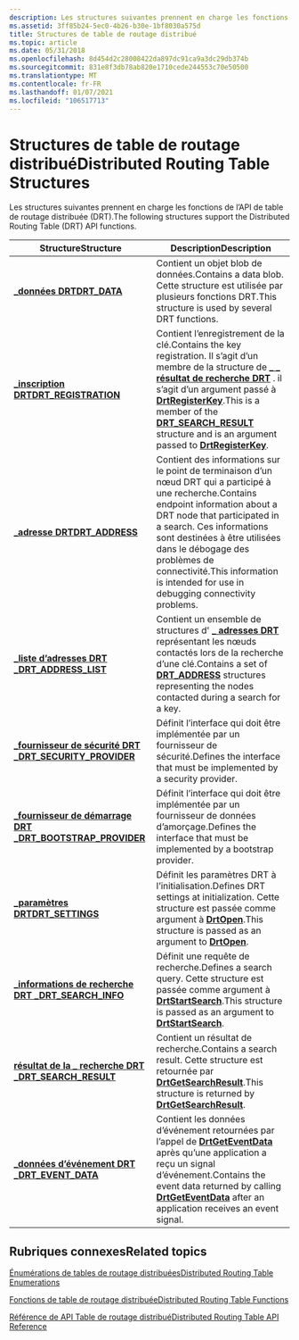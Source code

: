 ```yaml
---
description: Les structures suivantes prennent en charge les fonctions de l’API de table de routage distribuée (DRT).
ms.assetid: 3ff85b24-5ec0-4b26-b30e-1bf8030a575d
title: Structures de table de routage distribué
ms.topic: article
ms.date: 05/31/2018
ms.openlocfilehash: 8d454d2c28008422da897dc91ca9a3dc29db374b
ms.sourcegitcommit: 831e8f3db78ab820e1710cede244553c70e50500
ms.translationtype: MT
ms.contentlocale: fr-FR
ms.lasthandoff: 01/07/2021
ms.locfileid: "106517713"
---
```

# <a name="distributed-routing-table-structures"></a><span data-ttu-id="76759-103">Structures de table de routage distribué</span><span class="sxs-lookup"><span data-stu-id="76759-103">Distributed Routing Table Structures</span></span>

<span data-ttu-id="76759-104">Les structures suivantes prennent en charge les fonctions de l’API de table de routage distribuée (DRT).</span><span class="sxs-lookup"><span data-stu-id="76759-104">The following structures support the Distributed Routing Table (DRT) API functions.</span></span>



| <span data-ttu-id="76759-105">Structure</span><span class="sxs-lookup"><span data-stu-id="76759-105">Structure</span></span>                                                  | <span data-ttu-id="76759-106">Description</span><span class="sxs-lookup"><span data-stu-id="76759-106">Description</span></span>                                                                                                                                                                              |
|------------------------------------------------------------|------------------------------------------------------------------------------------------------------------------------------------------------------------------------------------------|
| [<span data-ttu-id="76759-107">**\_données DRT**</span><span class="sxs-lookup"><span data-stu-id="76759-107">**DRT\_DATA**</span></span>](/windows/desktop/api/drt/ns-drt-drt_data)                              | <span data-ttu-id="76759-108">Contient un objet blob de données.</span><span class="sxs-lookup"><span data-stu-id="76759-108">Contains a data blob.</span></span> <span data-ttu-id="76759-109">Cette structure est utilisée par plusieurs fonctions DRT.</span><span class="sxs-lookup"><span data-stu-id="76759-109">This structure is used by several DRT functions.</span></span>                                                                                                                   |
| [<span data-ttu-id="76759-110">**\_inscription DRT**</span><span class="sxs-lookup"><span data-stu-id="76759-110">**DRT\_REGISTRATION**</span></span>](/windows/desktop/api/drt/ns-drt-drt_registration)              | <span data-ttu-id="76759-111">Contient l’enregistrement de la clé.</span><span class="sxs-lookup"><span data-stu-id="76759-111">Contains the key registration.</span></span> <span data-ttu-id="76759-112">Il s’agit d’un membre de la structure de [**\_ \_ résultat de recherche DRT**](/windows/desktop/api/drt/ns-drt-drt_search_result) . il s’agit d’un argument passé à [**DrtRegisterKey**](/windows/desktop/api/drt/nf-drt-drtregisterkey).</span><span class="sxs-lookup"><span data-stu-id="76759-112">This is a member of the [**DRT\_SEARCH\_RESULT**](/windows/desktop/api/drt/ns-drt-drt_search_result) structure and is an argument passed to [**DrtRegisterKey**](/windows/desktop/api/drt/nf-drt-drtregisterkey).</span></span> |
| [<span data-ttu-id="76759-113">**\_adresse DRT**</span><span class="sxs-lookup"><span data-stu-id="76759-113">**DRT\_ADDRESS**</span></span>](/windows/desktop/api/drt/ns-drt-drt_address)                        | <span data-ttu-id="76759-114">Contient des informations sur le point de terminaison d’un nœud DRT qui a participé à une recherche.</span><span class="sxs-lookup"><span data-stu-id="76759-114">Contains endpoint information about a DRT node that participated in a search.</span></span> <span data-ttu-id="76759-115">Ces informations sont destinées à être utilisées dans le débogage des problèmes de connectivité.</span><span class="sxs-lookup"><span data-stu-id="76759-115">This information is intended for use in debugging connectivity problems.</span></span>                                   |
| [<span data-ttu-id="76759-116">**\_liste d’adresses DRT \_**</span><span class="sxs-lookup"><span data-stu-id="76759-116">**DRT\_ADDRESS\_LIST**</span></span>](/windows/desktop/api/drt/ns-drt-drt_address_list)             | <span data-ttu-id="76759-117">Contient un ensemble de structures d' [**\_ adresses DRT**](/windows/desktop/api/drt/ns-drt-drt_address) représentant les nœuds contactés lors de la recherche d’une clé.</span><span class="sxs-lookup"><span data-stu-id="76759-117">Contains a set of [**DRT\_ADDRESS**](/windows/desktop/api/drt/ns-drt-drt_address) structures representing the nodes contacted during a search for a key.</span></span>                                                             |
| [<span data-ttu-id="76759-118">**\_fournisseur de sécurité DRT \_**</span><span class="sxs-lookup"><span data-stu-id="76759-118">**DRT\_SECURITY\_PROVIDER**</span></span>](/windows/desktop/api/Drt/ns-drt-drt_security_provider)   | <span data-ttu-id="76759-119">Définit l’interface qui doit être implémentée par un fournisseur de sécurité.</span><span class="sxs-lookup"><span data-stu-id="76759-119">Defines the interface that must be implemented by a security provider.</span></span>                                                                                                                   |
| [<span data-ttu-id="76759-120">**\_fournisseur de démarrage DRT \_**</span><span class="sxs-lookup"><span data-stu-id="76759-120">**DRT\_BOOTSTRAP\_PROVIDER**</span></span>](/windows/desktop/api/drt/ns-drt-drt_bootstrap_provider) | <span data-ttu-id="76759-121">Définit l’interface qui doit être implémentée par un fournisseur de données d’amorçage.</span><span class="sxs-lookup"><span data-stu-id="76759-121">Defines the interface that must be implemented by a bootstrap provider.</span></span>                                                                                                                  |
| [<span data-ttu-id="76759-122">**\_paramètres DRT**</span><span class="sxs-lookup"><span data-stu-id="76759-122">**DRT\_SETTINGS**</span></span>](/windows/desktop/api/drt/ns-drt-drt_settings)                      | <span data-ttu-id="76759-123">Définit les paramètres DRT à l’initialisation.</span><span class="sxs-lookup"><span data-stu-id="76759-123">Defines DRT settings at initialization.</span></span> <span data-ttu-id="76759-124">Cette structure est passée comme argument à [**DrtOpen**](/windows/desktop/api/drt/nf-drt-drtopen).</span><span class="sxs-lookup"><span data-stu-id="76759-124">This structure is passed as an argument to [**DrtOpen**](/windows/desktop/api/drt/nf-drt-drtopen).</span></span>                                                                           |
| [<span data-ttu-id="76759-125">**\_informations de recherche DRT \_**</span><span class="sxs-lookup"><span data-stu-id="76759-125">**DRT\_SEARCH\_INFO**</span></span>](/windows/desktop/api/drt/ns-drt-drt_search_info)               | <span data-ttu-id="76759-126">Définit une requête de recherche.</span><span class="sxs-lookup"><span data-stu-id="76759-126">Defines a search query.</span></span> <span data-ttu-id="76759-127">Cette structure est passée comme argument à [**DrtStartSearch**](/windows/desktop/api/drt/nf-drt-drtstartsearch).</span><span class="sxs-lookup"><span data-stu-id="76759-127">This structure is passed as an argument to [**DrtStartSearch**](/windows/desktop/api/drt/nf-drt-drtstartsearch).</span></span>                                                                             |
| [<span data-ttu-id="76759-128">**résultat de la \_ recherche DRT \_**</span><span class="sxs-lookup"><span data-stu-id="76759-128">**DRT\_SEARCH\_RESULT**</span></span>](/windows/desktop/api/drt/ns-drt-drt_search_result)           | <span data-ttu-id="76759-129">Contient un résultat de recherche.</span><span class="sxs-lookup"><span data-stu-id="76759-129">Contains a search result.</span></span> <span data-ttu-id="76759-130">Cette structure est retournée par [**DrtGetSearchResult**](/windows/desktop/api/drt/nf-drt-drtgetsearchresult).</span><span class="sxs-lookup"><span data-stu-id="76759-130">This structure is returned by [**DrtGetSearchResult**](/windows/desktop/api/drt/nf-drt-drtgetsearchresult).</span></span>                                                                                |
| [<span data-ttu-id="76759-131">**\_données d’événement DRT \_**</span><span class="sxs-lookup"><span data-stu-id="76759-131">**DRT\_EVENT\_DATA**</span></span>](/windows/desktop/api/drt/ns-drt-drt_event_data)                 | <span data-ttu-id="76759-132">Contient les données d’événement retournées par l’appel de [**DrtGetEventData**](/windows/desktop/api/drt/nf-drt-drtgeteventdata) après qu’une application a reçu un signal d’événement.</span><span class="sxs-lookup"><span data-stu-id="76759-132">Contains the event data returned by calling [**DrtGetEventData**](/windows/desktop/api/drt/nf-drt-drtgeteventdata) after an application receives an event signal.</span></span>                                                    |



 

## <a name="related-topics"></a><span data-ttu-id="76759-133">Rubriques connexes</span><span class="sxs-lookup"><span data-stu-id="76759-133">Related topics</span></span>

<dl> <dt>

[<span data-ttu-id="76759-134">Énumérations de tables de routage distribuées</span><span class="sxs-lookup"><span data-stu-id="76759-134">Distributed Routing Table Enumerations</span></span>](distributed-routing-table-enumerations.md)
</dt> <dt>

[<span data-ttu-id="76759-135">Fonctions de table de routage distribuée</span><span class="sxs-lookup"><span data-stu-id="76759-135">Distributed Routing Table Functions</span></span>](distributed-routing-table-functions.md)
</dt> <dt>

[<span data-ttu-id="76759-136">Référence de API Table de routage distribué</span><span class="sxs-lookup"><span data-stu-id="76759-136">Distributed Routing Table API Reference</span></span>](distributed-routing-table-api-reference.md)
</dt> </dl>

 

 




